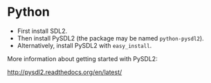 # Python

* First install SDL2.
* Then install PySDL2 (the package may be named `python-pysdl2`).
* Alternatively, install PySDL2 with `easy_install`.

More information about getting started with PySDL2:

http://pysdl2.readthedocs.org/en/latest/
